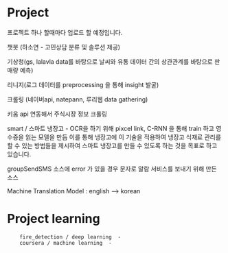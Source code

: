 # Project

프로젝트 하나 할때마다 업로드 할 예정입니다.

챗봇 (하소연 - 고민상담 분류 및 솔루션 제공)

기상청(gs, lalavla data를 바탕으로 날씨와 유통 데이터 간의 상관관계를 바탕으로 판매량 예측)

리니지(로그 데이터를 preprocessing 을 통해 insight 발굴)

크롤링 (네이버api, natepann, 루리웹 data gathering)

키움 api 연동해서 주식시장 정보 크롤링

smart / 스마트 냉장고 - OCR을 하기 위해 pixcel link, C-RNN 을 통해 train 하고 영수증을 읽는 모델을 만듬 
        이를 통해 냉장고에 이 기술을 적용하여 냉장고 식재료 관리를 할 수 있는 방법들을 제시하여 스마트 냉장고를 만들 수 있도록 하는 것을 목표로 하고         있습니다.

groupSendSMS 소스에 error 가 있을 경우 문자로 알람 서비스를 보내기 위해 만든 소스 

Machine Translation Model : english --> korean 

# Project learning
        fire_detection / deep learning  - 
        coursera / machine learning  - 
